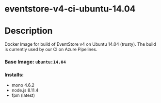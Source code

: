 # eventstore-v4-ci-ubuntu-14.04

# Description
Docker Image for build of EventStore v4 on Ubuntu 14.04 (trusty).
The build is currently used by our CI on Azure Pipelines.

### Base Image: `ubuntu:14.04`  
### Installs:
- mono 4.6.2
- node.js 8.11.4
- fpm (latest)
